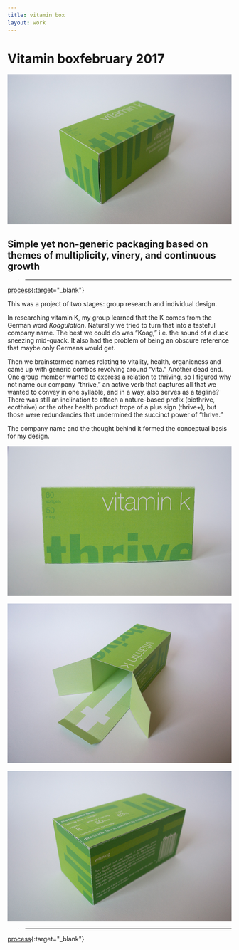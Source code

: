 ```yaml
---
title: vitamin box
layout: work
---
```


# <span id="title">Vitamin box</span><span id="date">february 2017</span>

<p class="fill"><img src="/images/vitamin_box/vb01.jpg"></p>

## Simple yet non-generic packaging based on themes of multiplicity, vinery, and continuous growth

>___  
[process](../documents/vitaminbox_process_vannavu.pdf){:target="_blank"}

This was a project of two stages: group research and individual design.

In researching vitamin K, my group learned that the K comes from the German word *Koagulation*. Naturally we tried to turn that into a tasteful company name.
The best we could do was “Koag,” i.e. the sound of a duck sneezing mid-quack. It also had the problem of being an obscure reference that maybe only Germans
would get.

Then we brainstormed names relating to vitality, health, organicness and came up with generic combos revolving around “vita.” Another dead end. One group member wanted to express a relation to thriving, so I figured why not name our company “thrive,” an active verb that captures all that we wanted to convey in
one syllable, and in a way, also serves as a tagline? There was still an inclination to attach a nature-based prefix (biothrive, ecothrive) or the other health product trope of a plus sign (thrive+), but those were redundancies that undermined the
succinct power of “thrive.”

The company name and the thought behind it formed the conceptual basis for my design.

<p class="fill"><img src="/images/vitamin_box/vb05.jpg"></p>

<p class="fill"><img src="/images/vitamin_box/vb04.jpg"></p>

<p class="fill"><img src="/images/vitamin_box/vb02.jpg"></p>

>___  
[process](../documents/vitaminbox_process_vannavu.pdf){:target="_blank"}